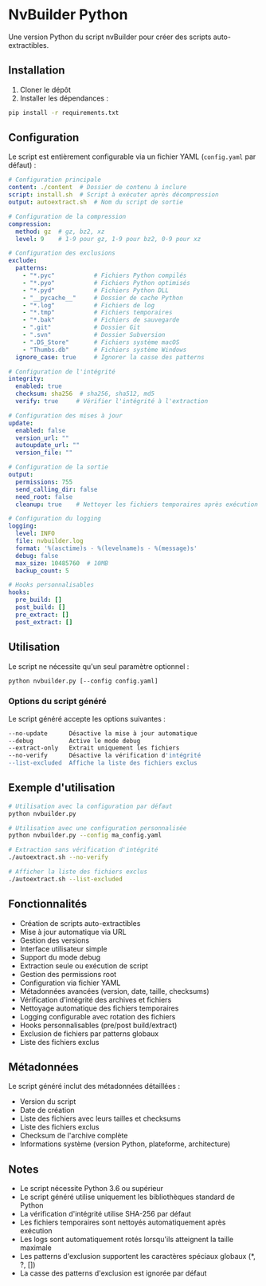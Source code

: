 # NvBuilder Python

Une version Python du script nvBuilder pour créer des scripts auto-extractibles.

## Installation

1. Cloner le dépôt
2. Installer les dépendances :
```bash
pip install -r requirements.txt
```

## Configuration

Le script est entièrement configurable via un fichier YAML (`config.yaml` par défaut) :

```yaml
# Configuration principale
content: ./content  # Dossier de contenu à inclure
script: install.sh  # Script à exécuter après décompression
output: autoextract.sh  # Nom du script de sortie

# Configuration de la compression
compression:
  method: gz  # gz, bz2, xz
  level: 9    # 1-9 pour gz, 1-9 pour bz2, 0-9 pour xz

# Configuration des exclusions
exclude:
  patterns:
    - "*.pyc"           # Fichiers Python compilés
    - "*.pyo"           # Fichiers Python optimisés
    - "*.pyd"           # Fichiers Python DLL
    - "__pycache__"     # Dossier de cache Python
    - "*.log"           # Fichiers de log
    - "*.tmp"           # Fichiers temporaires
    - "*.bak"           # Fichiers de sauvegarde
    - ".git"            # Dossier Git
    - ".svn"            # Dossier Subversion
    - ".DS_Store"       # Fichiers système macOS
    - "Thumbs.db"       # Fichiers système Windows
  ignore_case: true     # Ignorer la casse des patterns

# Configuration de l'intégrité
integrity:
  enabled: true
  checksum: sha256  # sha256, sha512, md5
  verify: true     # Vérifier l'intégrité à l'extraction

# Configuration des mises à jour
update:
  enabled: false
  version_url: ""
  autoupdate_url: ""
  version_file: ""

# Configuration de la sortie
output:
  permissions: 755
  send_calling_dir: false
  need_root: false
  cleanup: true    # Nettoyer les fichiers temporaires après exécution

# Configuration du logging
logging:
  level: INFO
  file: nvbuilder.log
  format: '%(asctime)s - %(levelname)s - %(message)s'
  debug: false
  max_size: 10485760  # 10MB
  backup_count: 5

# Hooks personnalisables
hooks:
  pre_build: []
  post_build: []
  pre_extract: []
  post_extract: []
```

## Utilisation

Le script ne nécessite qu'un seul paramètre optionnel :

```bash
python nvbuilder.py [--config config.yaml]
```

### Options du script généré

Le script généré accepte les options suivantes :

```bash
--no-update      Désactive la mise à jour automatique
--debug          Active le mode debug
--extract-only   Extrait uniquement les fichiers
--no-verify      Désactive la vérification d'intégrité
--list-excluded  Affiche la liste des fichiers exclus
```

## Exemple d'utilisation

```bash
# Utilisation avec la configuration par défaut
python nvbuilder.py

# Utilisation avec une configuration personnalisée
python nvbuilder.py --config ma_config.yaml

# Extraction sans vérification d'intégrité
./autoextract.sh --no-verify

# Afficher la liste des fichiers exclus
./autoextract.sh --list-excluded
```

## Fonctionnalités

- Création de scripts auto-extractibles
- Mise à jour automatique via URL
- Gestion des versions
- Interface utilisateur simple
- Support du mode debug
- Extraction seule ou exécution de script
- Gestion des permissions root
- Configuration via fichier YAML
- Métadonnées avancées (version, date, taille, checksums)
- Vérification d'intégrité des archives et fichiers
- Nettoyage automatique des fichiers temporaires
- Logging configurable avec rotation des fichiers
- Hooks personnalisables (pre/post build/extract)
- Exclusion de fichiers par patterns globaux
- Liste des fichiers exclus

## Métadonnées

Le script généré inclut des métadonnées détaillées :

- Version du script
- Date de création
- Liste des fichiers avec leurs tailles et checksums
- Liste des fichiers exclus
- Checksum de l'archive complète
- Informations système (version Python, plateforme, architecture)

## Notes

- Le script nécessite Python 3.6 ou supérieur
- Le script généré utilise uniquement les bibliothèques standard de Python
- La vérification d'intégrité utilise SHA-256 par défaut
- Les fichiers temporaires sont nettoyés automatiquement après exécution
- Les logs sont automatiquement rotés lorsqu'ils atteignent la taille maximale
- Les patterns d'exclusion supportent les caractères spéciaux globaux (*, ?, [])
- La casse des patterns d'exclusion est ignorée par défaut 